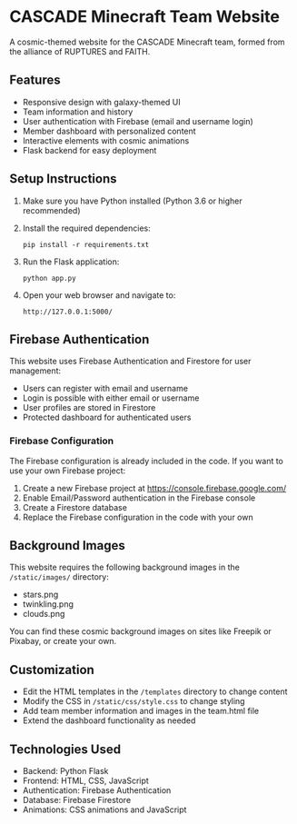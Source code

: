 # CASCADE Minecraft Team Website

A cosmic-themed website for the CASCADE Minecraft team, formed from the alliance of RUPTURES and FAITH.

## Features

- Responsive design with galaxy-themed UI
- Team information and history
- User authentication with Firebase (email and username login)
- Member dashboard with personalized content
- Interactive elements with cosmic animations
- Flask backend for easy deployment

## Setup Instructions

1. Make sure you have Python installed (Python 3.6 or higher recommended)

2. Install the required dependencies:
   ```
   pip install -r requirements.txt
   ```

3. Run the Flask application:
   ```
   python app.py
   ```

4. Open your web browser and navigate to:
   ```
   http://127.0.0.1:5000/
   ```

## Firebase Authentication

This website uses Firebase Authentication and Firestore for user management:

- Users can register with email and username
- Login is possible with either email or username
- User profiles are stored in Firestore
- Protected dashboard for authenticated users

### Firebase Configuration

The Firebase configuration is already included in the code. If you want to use your own Firebase project:

1. Create a new Firebase project at https://console.firebase.google.com/
2. Enable Email/Password authentication in the Firebase console
3. Create a Firestore database
4. Replace the Firebase configuration in the code with your own

## Background Images

This website requires the following background images in the `/static/images/` directory:
- stars.png
- twinkling.png
- clouds.png

You can find these cosmic background images on sites like Freepik or Pixabay, or create your own.

## Customization

- Edit the HTML templates in the `/templates` directory to change content
- Modify the CSS in `/static/css/style.css` to change styling
- Add team member information and images in the team.html file
- Extend the dashboard functionality as needed

## Technologies Used

- Backend: Python Flask
- Frontend: HTML, CSS, JavaScript
- Authentication: Firebase Authentication
- Database: Firebase Firestore
- Animations: CSS animations and JavaScript 